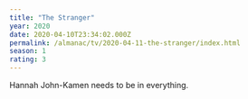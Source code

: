 ```yaml
---
title: "The Stranger"
year: 2020
date: 2020-04-10T23:34:02.000Z
permalink: /almanac/tv/2020-04-11-the-stranger/index.html
season: 1
rating: 3
---
```


Hannah John-Kamen needs to be in everything.
